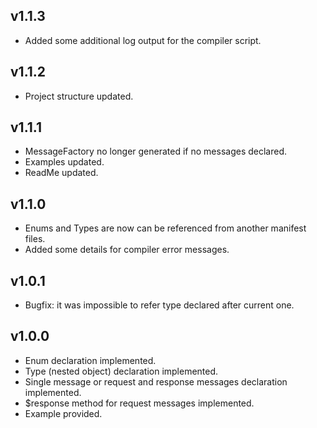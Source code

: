 ## v1.1.3
* Added some additional log output for the compiler script.

## v1.1.2
* Project structure updated.

## v1.1.1
* MessageFactory no longer generated if no messages declared.
* Examples updated.
* ReadMe updated.

## v1.1.0
* Enums and Types are now can be referenced from another manifest files.
* Added some details for compiler error messages.

## v1.0.1
* Bugfix: it was impossible to refer type declared after current one.

## v1.0.0
* Enum declaration implemented.
* Type (nested object) declaration implemented.
* Single message or request and response messages declaration implemented.
* $response method for request messages implemented.
* Example provided.

